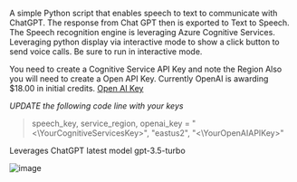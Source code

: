  A simple Python script that enables speech to text to communicate with ChatGPT. The response from Chat GPT then is exported to Text to Speech.  The Speech recognition engine is leveraging Azure Cognitive Services. Leveraging python display via interactive mode to show a click button to send voice calls. Be sure to run in interactive mode.

You need to create a Cognitive Service API Key and note the Region
Also you will need to create a Open API Key. Currently OpenAI is awarding $18.00 in initial credits. [Open AI Key](https://platform.openai.com/account/api-keys )

*UPDATE the following code line with your keys*

> speech_key, service_region, openai_key = "<\YourCognitiveServicesKey>", "eastus2", "<\YourOpenAIAPIKey>"

Leverages ChatGPT latest model gpt-3.5-turbo

![image](https://user-images.githubusercontent.com/6943803/224547684-0dcd08dd-c1c1-449a-b33f-fc985c283c80.png)
